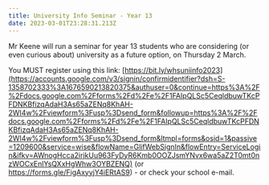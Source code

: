 ```yaml
---
title: University Info Seminar - Year 13
date: 2023-03-01T23:28:31.213Z
---
```

Mr Keene will run a seminar for year 13 students who are considering (or even curious about) university as a future option, on Thursday 2 March.  

You MUST register using this link: [https://bit.ly/whsuniinfo2023](https://accounts.google.com/v3/signin/confirmidentifier?dsh=S-1358702333%3A1676590213820375&authuser=0&continue=https%3A%2F%2Fdocs.google.com%2Fforms%2Fd%2Fe%2F1FAIpQLSc5CeqldbuwTKcPFDNKBfizqAdaH3As65aZENq8KhAH-2WI4w%2Fviewform%3Fusp%3Dsend_form&followup=https%3A%2F%2Fdocs.google.com%2Fforms%2Fd%2Fe%2F1FAIpQLSc5CeqldbuwTKcPFDNKBfizqAdaH3As65aZENq8KhAH-2WI4w%2Fviewform%3Fusp%3Dsend_form&ltmpl=forms&osid=1&passive=1209600&service=wise&flowName=GlifWebSignIn&flowEntry=ServiceLogin&ifkv=AWnogHcca2irjkUu963FyDyR6Kmb0OOZJsmYNvx6wa5aZ2T0mt0nzWOCxEnlYsQXxHgWhw3OYBZENQ) (or https://forms.gle/FigAxyyjY4iERtAS9) - or check your school e-mail.